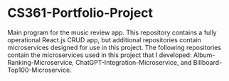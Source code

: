 # CS361-Portfolio-Project

Main program for the music review app. This repository contains a fully operational React.js CRUD app, but additional repositories contain microservices designed for use in this project. The following repositories contain the microservices used in this project that I developed: Album-Ranking-Microservice, ChatGPT-Integration-Microservice, and Billboard-Top100-Microservice. 

